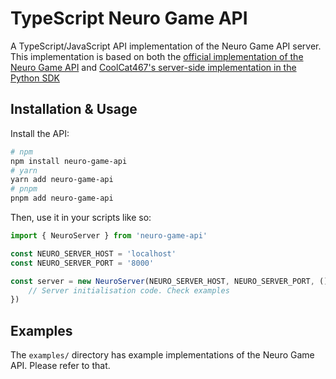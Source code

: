 # TypeScript Neuro Game API

A TypeScript/JavaScript API implementation of the Neuro Game API server. This implementation is based on both the [official implementation of the Neuro Game API](https://github.com/VedalAI/neuro-sdk/blob/main/API/SPECIFICATION.md) and [CoolCat467's server-side implementation in the Python SDK](https://github.com/CoolCat467/Neuro-API/blob/main/src/neuro_api/server.py)

## Installation & Usage

Install the API:

```bash
# npm
npm install neuro-game-api
# yarn
yarn add neuro-game-api
# pnpm
pnpm add neuro-game-api
```

Then, use it in your scripts like so:

```ts
import { NeuroServer } from 'neuro-game-api'

const NEURO_SERVER_HOST = 'localhost'
const NEURO_SERVER_PORT = '8000'

const server = new NeuroServer(NEURO_SERVER_HOST, NEURO_SERVER_PORT, () => {
    // Server initialisation code. Check examples
})
```

## Examples

The `examples/` directory has example implementations of the Neuro Game API. Please refer to that.
